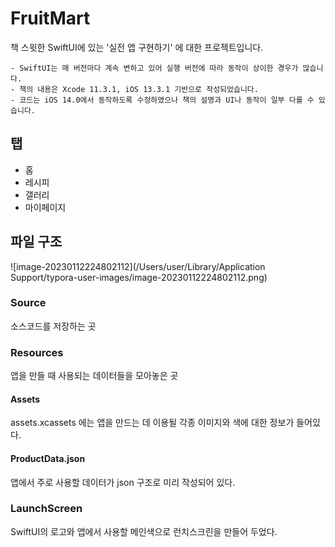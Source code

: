 # FruitMart

책 스윗한 SwiftUI에 있는 '실전 앱 구현하기' 에 대한 프로젝트입니다. 

```
- SwiftUI는 매 버전마다 계속 변하고 있어 실행 버전에 따라 동작이 상이한 경우가 많습니다.
- 책의 내용은 Xcode 11.3.1, iOS 13.3.1 기반으로 작성되었습니다.
- 코드는 iOS 14.0에서 동작하도록 수정하였으나 책의 설명과 UI나 동작이 일부 다를 수 있습니다.
```



## 탭

* 홈
* 레시피
* 갤러리
* 마이페이지



## 파일 구조

![image-20230112224802112](/Users/user/Library/Application Support/typora-user-images/image-20230112224802112.png)



### Source

소스코드를 저장하는 곳



### Resources

앱을 만들 때 사용되는 데이터들을 모아놓은 곳



#### Assets

assets.xcassets 에는 앱을 만드는 데 이용될 각종 이미지와 색에 대한 정보가 들어있다.



#### ProductData.json

앱에서 주로 사용할 데이터가 json 구조로 미리 작성되어 있다. 



### LaunchScreen

SwiftUI의 로고와 앱에서 사용할 메인색으로 런치스크린을 만들어 두었다.





